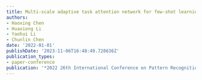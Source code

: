 ```yaml
---
title: Multi-scale adaptive task attention network for few-shot learning
authors:
- Haoxing Chen
- Huaxiong Li
- Yaohui Li
- Chunlin Chen
date: '2022-01-01'
publishDate: '2023-11-06T16:48:49.728636Z'
publication_types:
- paper-conference
publication: '*2022 26th International Conference on Pattern Recognition (ICPR)*'
---
```

